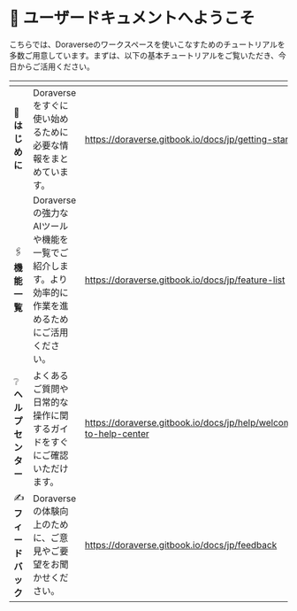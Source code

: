 # 👋 ユーザードキュメントへようこそ

こちらでは、Doraverseのワークスペースを使いこなすためのチュートリアルを多数ご用意しています。まずは、以下の基本チュートリアルをご覧いただき、今日からご活用ください。

<table data-view="cards"><thead><tr><th></th><th></th><th data-hidden data-card-target data-type="content-ref"></th></tr></thead><tbody><tr><td>🚀 <strong>はじめに</strong></td><td>Doraverseをすぐに使い始めるために必要な情報をまとめています。</td><td><a href="https://doraverse.gitbook.io/docs/jp/getting-started">https://doraverse.gitbook.io/docs/jp/getting-started</a></td></tr><tr><td>🖇 <strong>機能一覧</strong></td><td>Doraverseの強力なAIツールや機能を一覧でご紹介します。より効率的に作業を進めるためにご活用ください。</td><td><a href="https://doraverse.gitbook.io/docs/jp/feature-list">https://doraverse.gitbook.io/docs/jp/feature-list</a></td></tr><tr><td>❔<strong>ヘルプセンター</strong></td><td>よくあるご質問や日常的な操作に関するガイドをすぐにご確認いただけます。</td><td><a href="https://doraverse.gitbook.io/docs/jp/help/welcome-to-help-center">https://doraverse.gitbook.io/docs/jp/help/welcome-to-help-center</a></td></tr><tr><td>✍️ <strong>フィードバック</strong></td><td>Doraverseの体験向上のために、ご意見やご要望をお聞かせください。</td><td><a href="https://doraverse.gitbook.io/docs/jp/feedback">https://doraverse.gitbook.io/docs/jp/feedback</a></td></tr></tbody></table>

